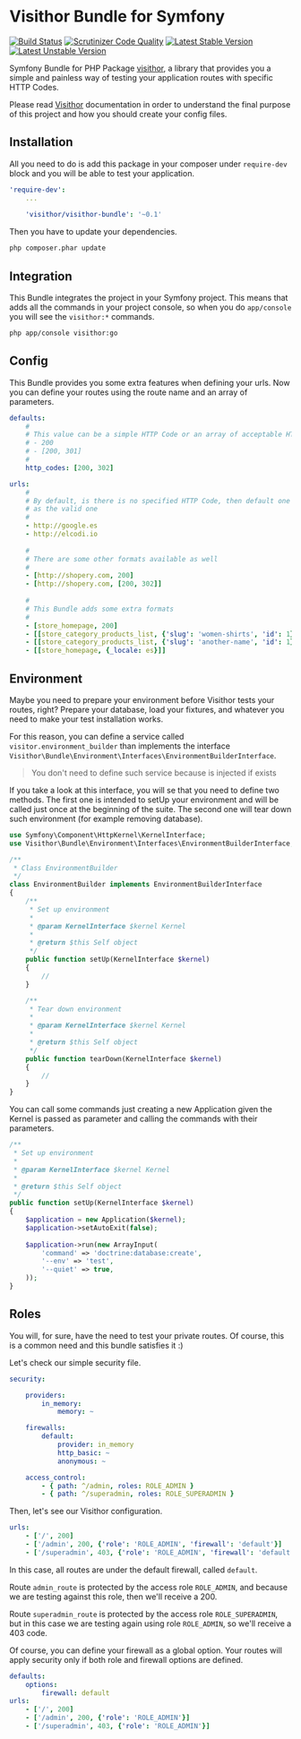 Visithor Bundle for Symfony
===========================

[![Build Status](https://travis-ci.org/Visithor/VisithorBundle.png?branch=master)](https://travis-ci.org/Visithor/VisithorBundle)
[![Scrutinizer Code Quality](https://scrutinizer-ci.com/g/Visithor/VisithorBundle/badges/quality-score.png?b=master)](https://scrutinizer-ci.com/g/Visithor/VisithorBundle/?branch=master)
[![Latest Stable Version](https://poser.pugx.org/visithor/visithor-bundle/v/stable.png)](https://packagist.org/packages/visithor/visithor-bundle)
[![Latest Unstable Version](https://poser.pugx.org/visithor/visithor-bundle/v/unstable.png)](https://packagist.org/packages/visithor/visithor-bundle)

Symfony Bundle for PHP Package [visithor](http://github.com/visithor/visithor),
a library that provides you a simple and painless way of testing your 
application routes with specific HTTP Codes.

Please read [Visithor](http://github.com/visithor/visithor) documentation in 
order to understand the final purpose of this project and how you should create
your config files.

## Installation

All you need to do is add this package in your composer under `require-dev` 
block and you will be able to test your application.

``` yaml
'require-dev':
    ...
    
    'visithor/visithor-bundle': '~0.1'
```

Then you have to update your dependencies.

``` bash
php composer.phar update
```

## Integration

This Bundle integrates the project in your Symfony project. This means that adds
all the commands in your project console, so when you do `app/console` you will
see the `visithor:*` commands.

``` bash
php app/console visithor:go
```

## Config

This Bundle provides you some extra features when defining your urls. Now you
can define your routes using the route name and an array of parameters.

``` yml
defaults:
    #
    # This value can be a simple HTTP Code or an array of acceptable HTTP Codes
    # - 200
    # - [200, 301]
    #
    http_codes: [200, 302]

urls:
    #
    # By default, is there is no specified HTTP Code, then default one is used
    # as the valid one
    #
    - http://google.es
    - http://elcodi.io
    
    #
    # There are some other formats available as well
    #
    - [http://shopery.com, 200]
    - [http://shopery.com, [200, 302]]
    
    #
    # This Bundle adds some extra formats
    #
    - [store_homepage, 200]
    - [[store_category_products_list, {'slug': 'women-shirts', 'id': 1}], 200]
    - [[store_category_products_list, {'slug': 'another-name', 'id': 1}], 302]
    - [[store_homepage, {_locale: es}]]
```

## Environment

Maybe you need to prepare your environment before Visithor tests your routes,
right? Prepare your database, load your fixtures, and whatever you need to make
your test installation works.

For this reason, you can define a service called `visitor.environment_builder`
than implements the interface 
`Visithor\Bundle\Environment\Interfaces\EnvironmentBuilderInterface`.

> You don't need to define such service because is injected if exists

If you take a look at this interface, you will se that you need to define two 
methods. The first one is intended to setUp your environment and will be called 
just once at the beginning of the suite. The second one will tear down such 
environment (for example removing database).

``` php
use Symfony\Component\HttpKernel\KernelInterface;
use Visithor\Bundle\Environment\Interfaces\EnvironmentBuilderInterface;

/**
 * Class EnvironmentBuilder
 */
class EnvironmentBuilder implements EnvironmentBuilderInterface
{
    /**
     * Set up environment
     *
     * @param KernelInterface $kernel Kernel
     *
     * @return $this Self object
     */
    public function setUp(KernelInterface $kernel)
    {
        //
    }

    /**
     * Tear down environment
     *
     * @param KernelInterface $kernel Kernel
     *
     * @return $this Self object
     */
    public function tearDown(KernelInterface $kernel)
    {
        //
    }
}
```

You can call some commands just creating a new Application given the Kernel is
passed as parameter and calling the commands with their parameters.

``` php
/**
 * Set up environment
 *
 * @param KernelInterface $kernel Kernel
 *
 * @return $this Self object
 */
public function setUp(KernelInterface $kernel)
{
    $application = new Application($kernel);
    $application->setAutoExit(false);
    
    $application->run(new ArrayInput(
        'command' => 'doctrine:database:create',
        '--env' => 'test',
        '--quiet' => true,
    ));
}
```

## Roles

You will, for sure, have the need to test your private routes. Of course, this
is a common need and this bundle satisfies it :)

Let's check our simple security file.

``` yaml
security:

    providers:
        in_memory:
            memory: ~

    firewalls:
        default:
            provider: in_memory
            http_basic: ~
            anonymous: ~

    access_control:
        - { path: ^/admin, roles: ROLE_ADMIN }
        - { path: ^/superadmin, roles: ROLE_SUPERADMIN }
```

Then, let's see our Visithor configuration.

``` yaml
urls:
    - ['/', 200]
    - ['/admin', 200, {'role': 'ROLE_ADMIN', 'firewall': 'default'}]
    - ['/superadmin', 403, {'role': 'ROLE_ADMIN', 'firewall': 'default'}]
```

In this case, all routes are under the default firewall, called `default`.

Route `admin_route` is protected by the access role `ROLE_ADMIN`, and because we 
are testing against this role, then we'll receive a 200.

Route `superadmin_route` is protected by the access role `ROLE_SUPERADMIN`, but
in this case we are testing again using role `ROLE_ADMIN`, so we'll receive a
403 code.

Of course, you can define your firewall as a global option. Your routes will 
apply security only if both role and firewall options are defined.

``` yaml
defaults:
    options:
        firewall: default
urls:
    - ['/', 200]
    - ['/admin', 200, {'role': 'ROLE_ADMIN'}]
    - ['/superadmin', 403, {'role': 'ROLE_ADMIN'}]
```